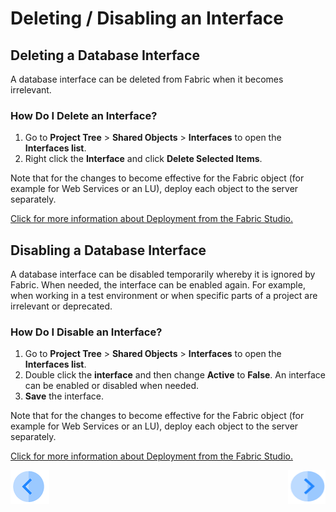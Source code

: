 # Deleting / Disabling an Interface


## Deleting a Database Interface
A database interface can be deleted from Fabric when it becomes irrelevant.

### How Do I Delete an Interface?

1.	Go to **Project Tree** > **Shared Objects** > **Interfaces** to open the **Interfaces list**.
2.	Right click the **Interface** and click **Delete Selected Items**.

Note that for the changes to become effective for the Fabric object (for example for Web Services or an LU), deploy each object to the server separately.
 
[Click for more information about Deployment from the Fabric Studio.](/articles/16_deploy_fabric/02_deploy_from_Fabric_Studio.md#deploy-from-fabric-studio)

## Disabling a Database Interface

A database interface can be disabled temporarily whereby it is ignored by Fabric. When needed, the interface can be enabled again. For example, when working in a test environment or when specific parts of a project are irrelevant or deprecated. 

### How Do I Disable an Interface?
1.	Go to **Project Tree** > **Shared Objects** > **Interfaces** to open the **Interfaces list**.
2.	Double click the **interface** and then change **Active** to **False**. An interface can be enabled or disabled when needed. 
3.	**Save** the interface.

Note that for the changes to become effective for the Fabric object (for example for Web Services or an LU), deploy each object to the server separately.

[Click for more information about Deployment from the Fabric Studio.](/articles/16_deploy_fabric/02_deploy_from_Fabric_Studio.md#deploy-from-fabric-studio)

[![Previous](/articles/images/Previous.png)](/articles/05_DB_interfaces/06_editing_interface_settings.md)[<img align="right" width="60" height="54" src="/articles/images/Next.png">](/articles/05_DB_interfaces/08_clearing_the_database_objects_cache.md)
